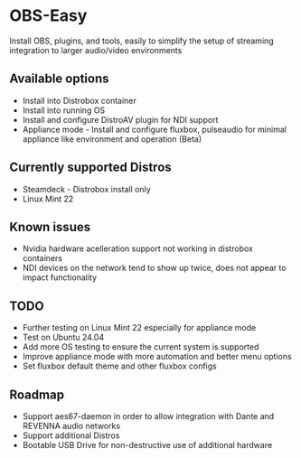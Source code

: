 # OBS-Easy

Install OBS, plugins, and tools, easily to simplify the setup of streaming integration to larger audio/video environments

## Available options

- Install into Distrobox container
- Install into running OS
- Install and configure DistroAV plugin for NDI support
- Appliance mode - Install and configure fluxbox, pulseaudio for minimal appliance like environment and operation (Beta)

## Currently supported Distros

- Steamdeck - Distrobox install only
- Linux Mint 22

## Known issues

- Nvidia hardware acelleration support not working in distrobox containers
- NDI devices on the network tend to show up twice, does not appear to impact functionality

## TODO

- Further testing on Linux Mint 22 especially for appliance mode
- Test on Ubuntu 24.04
- Add more OS testing to ensure the current system is supported
- Improve appliance mode with more automation and better menu options
- Set fluxbox default theme and other fluxbox configs

## Roadmap

- Support aes67-daemon in order to allow integration with Dante and REVENNA audio networks
- Support additional Distros
- Bootable USB Drive for non-destructive use of additional hardware

